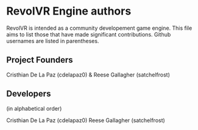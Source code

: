 # RevolVR Engine authors

RevolVR is intended as a community developement game engine. This file aims to list those that have made significant contributions. Github usernames are listed in parentheses.

## Project Founders

Cristhian De La Paz (cdelapaz0) & Reese Gallagher (satchelfrost)

## Developers

(in alphabetical order)

Cristhian De La Paz (cdelapaz0)
Reese Gallagher (satchelfrost)
